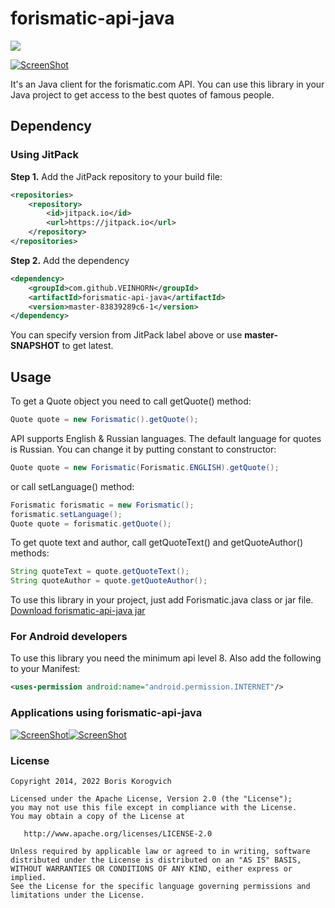 # forismatic-api-java

[![](https://jitpack.io/v/VEINHORN/forismatic-api-java.svg)](https://jitpack.io/#VEINHORN/forismatic-api-java)

[![ScreenShot](http://i.imgur.com/ueC0i4f.png)](http://forismatic.com/ru/)

It's an Java client for the forismatic.com API. You can use this library in your Java project to get access to the 
best quotes of famous people.

## Dependency

### Using JitPack

__Step 1.__ Add the JitPack repository to your build file:

```xml
<repositories>
    <repository>
        <id>jitpack.io</id>
        <url>https://jitpack.io</url>
    </repository>
</repositories>
```

__Step 2.__ Add the dependency

```xml
<dependency>
    <groupId>com.github.VEINHORN</groupId>
    <artifactId>forismatic-api-java</artifactId>
    <version>master-83839289c6-1</version>
</dependency>
```

You can specify version from JitPack label above or use __master-SNAPSHOT__ to get latest.

## Usage

To get a Quote object you need to call getQuote() method:

```java
Quote quote = new Forismatic().getQuote();
```

API supports English & Russian languages. The default language for quotes is Russian. You can change it by putting constant to constructor:

```java
Quote quote = new Forismatic(Forismatic.ENGLISH).getQuote();
```

or call setLanguage() method:

```java
Forismatic forismatic = new Forismatic();
forismatic.setLanguage();
Quote quote = forismatic.getQuote();
```

To get quote text and author, call getQuoteText() and getQuoteAuthor() methods:

```java
String quoteText = quote.getQuoteText();
String quoteAuthor = quote.getQuoteAuthor();
```

To use this library in your project, just add Forismatic.java class or jar file.
[Download forismatic-api-java jar](https://dl.dropboxusercontent.com/s/uvr6ns972q8zg6f/forismatic-api-java.jar?dl=1&token_hash=AAEx4n8XUoC_SSSMuxHARTMQ_JPHK17Rceb2ihOdtziEYQ)  

### For Android developers

To use this library you need the minimum api level 8. Also add the following to your Manifest:

```xml
<uses-permission android:name="android.permission.INTERNET"/>
```

### Applications using forismatic-api-java

[![ScreenShot](http://i.imgur.com/AguXNK1.png?2)](https://github.com/VEINHORN/Elite-Quotes)[![ScreenShot](http://i.imgur.com/qPqU49b.png?1)](https://play.google.com/store/apps/details?id=com.elitequotes)

### License

    Copyright 2014, 2022 Boris Korogvich

    Licensed under the Apache License, Version 2.0 (the "License");
    you may not use this file except in compliance with the License.
    You may obtain a copy of the License at

       http://www.apache.org/licenses/LICENSE-2.0

    Unless required by applicable law or agreed to in writing, software
    distributed under the License is distributed on an "AS IS" BASIS,
    WITHOUT WARRANTIES OR CONDITIONS OF ANY KIND, either express or implied.
    See the License for the specific language governing permissions and
    limitations under the License.
